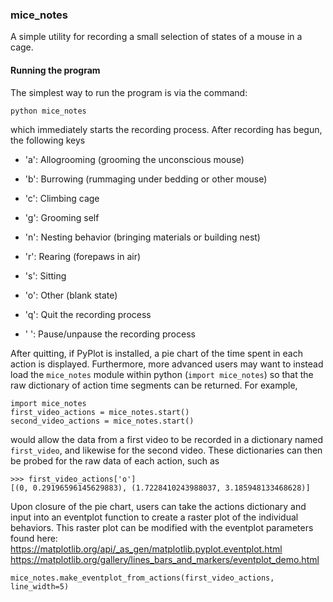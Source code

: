 ### mice_notes
A simple utility for recording a small selection of states of a mouse in a cage.

#### Running the program

The simplest way to run the program is via the command:

```
python mice_notes
```

which immediately starts the recording process. After recording has begun,
the following keys 

* 'a': Allogrooming (grooming the unconscious mouse)

* 'b': Burrowing (rummaging under bedding or other mouse)

* 'c': Climbing cage

* 'g': Grooming self

* 'n': Nesting behavior (bringing materials or building nest)

* 'r': Rearing (forepaws in air)

* 's': Sitting

* 'o': Other (blank state)

* 'q': Quit the recording process

* ' ': Pause/unpause the recording process

After quitting, if PyPlot is installed, a pie chart of the time spent in each
action is displayed. Furthermore, more advanced users may want to instead load
the `mice_notes` module within python (`import mice_notes`) so that the 
raw dictionary of action time segments can be returned. For example,

```
import mice_notes
first_video_actions = mice_notes.start()
second_video_actions = mice_notes.start()
```

would allow the data from a first video to be recorded in a dictionary named
`first_video`, and likewise for the second video. These dictionaries can then
be probed for the raw data of each action, such as

```
>>> first_video_actions['o']
[(0, 0.29196596145629883), (1.7228410243988037, 3.185948133468628)]
```

Upon closure of the pie chart, users can take the actions dictionary and input into an eventplot function to create a raster plot of the individual behaviors. This raster plot can be modified with the eventplot parameters found here:
https://matplotlib.org/api/_as_gen/matplotlib.pyplot.eventplot.html
https://matplotlib.org/gallery/lines_bars_and_markers/eventplot_demo.html

```
mice_notes.make_eventplot_from_actions(first_video_actions, line_width=5)
```

